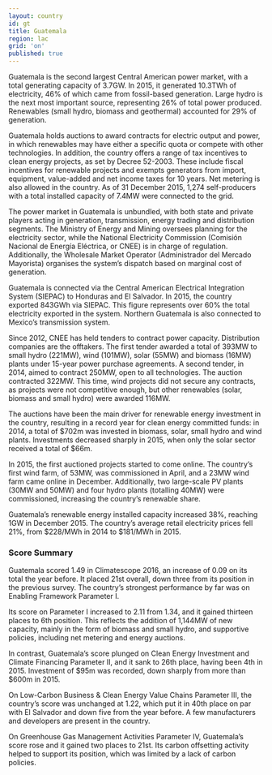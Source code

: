 ```yaml
---
layout: country
id: gt
title: Guatemala
region: lac
grid: 'on'
published: true
---
```


Guatemala is the second largest Central American power market, with a total generating capacity of 3.7GW. In 2015, it generated 10.3TWh of electricity, 46% of which came from fossil-based generation. Large hydro is the next most important source, representing 26% of total power produced. Renewables (small hydro, biomass and geothermal) accounted for 29% of generation.

Guatemala holds auctions to award contracts for electric output and power, in which renewables may have either a specific quota or compete with other technologies. In addition, the country offers a range of tax incentives to clean energy projects, as set by Decree 52-2003. These include fiscal incentives for renewable projects and exempts generators from import, equipment, value-added and net income taxes for 10 years.
Net metering is also allowed in the country. As of 31 December 2015, 1,274 self-producers with a total installed capacity of 7.4MW were connected to the grid.

The power market in Guatemala is unbundled, with both state and private players acting in generation, transmission, energy trading and distribution segments. The Ministry of Energy and Mining oversees planning for the electricity sector, while the National Electricity Commission (Comisión Nacional de Energía Eléctrica, or CNEE) is in charge of regulation. Additionally, the Wholesale Market Operator (Administrador del Mercado Mayorista) organises the system’s dispatch based on marginal cost of generation.

Guatemala is connected via the Central American Electrical Integration System (SIEPAC) to Honduras and El Salvador. In 2015, the country exported 843GWh via SIEPAC. This figure represents over 60% the total electricity exported in the system. Northern Guatemala is also connected to Mexico’s transmission system.

Since 2012, CNEE has held tenders to contract power capacity. Distribution companies are the offtakers. The first tender awarded a total of 393MW to small hydro (221MW), wind (101MW), solar (55MW) and biomass (16MW) plants under 15-year power purchase agreements. A second tender, in 2014, aimed to contract 250MW, open to all technologies. The auction contracted 322MW. This time, wind projects did not secure any contracts, as projects were not competitive enough, but other renewables (solar, biomass and small hydro) were awarded 116MW.

The auctions have been the main driver for renewable energy investment in the country, resulting in a record year for clean energy committed funds: in 2014, a total of $702m was invested in biomass, solar, small hydro and wind plants. Investments decreased sharply in 2015, when only the solar sector received a total of $66m.

In 2015, the first auctioned projects started to come online. The country’s first wind farm, of 53MW, was commissioned in April, and a 23MW wind farm came online in December. Additionally, two large-scale PV plants (30MW and 50MW) and four hydro plants (totalling 40MW) were commissioned, increasing the country’s renewable share.

Guatemala’s renewable energy installed capacity increased 38%, reaching 1GW in December 2015. The country’s average retail electricity prices fell 21%, from $228/MWh in 2014 to $181/MWh in 2015.


### Score Summary

Guatemala scored 1.49 in Climatescope 2016, an increase of 0.09 on its total the year before. It placed 21st overall, down three from its position in the previous survey. The country’s strongest performance by far was on Enabling Framework Parameter I.

Its score on Parameter I increased to 2.11 from 1.34, and it gained thirteen places to 6th position. This reflects the addition of 1,144MW of new capacity, mainly in the form of biomass and small hydro, and supportive policies, including net metering and energy auctions.

In contrast, Guatemala’s score plunged on Clean Energy Investment and Climate Financing Parameter II, and it sank to 26th place, having been 4th in 2015. Investment of $95m was recorded, down sharply from more than $600m in 2015. 

On Low-Carbon Business & Clean Energy Value Chains Parameter III, the country’s score was unchanged at 1.22, which put it in 40th place on par with El Salvador and down five from the year before. A few manufacturers and developers are present in the country.

On Greenhouse Gas Management Activities Parameter IV, Guatemala’s score rose and it gained two places to 21st. Its carbon offsetting activity helped to support its position, which was limited by a lack of carbon policies.
